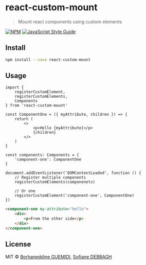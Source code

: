 # react-custom-mount

> Mount react components using custom elements

[![NPM](https://img.shields.io/npm/v/react-custom-mount.svg)](https://www.npmjs.com/package/react-custom-mount) [![JavaScript Style Guide](https://img.shields.io/badge/code_style-standard-brightgreen.svg)](https://standardjs.com)

## Install

```bash
npm install --save react-custom-mount
```

## Usage

```tsx
import {
    registerCustomElement,
    registerCustomElements,
    Components
} from 'react-custom-mount'

const ComponentOne = ({ myAttribute, children }) => {
    return (
        <>
            <p>Hello {myAttribute}</p>
            {children}
        </>
    )
}

const components: Components = {
    'component-one': ComponentOne
}

document.addEventListener('DOMContentLoaded', function () {
    // Register multiple components
    registerCustomElements(componenets)

    // Or one
    registerCustomElement('component-one', ComponentOne)
})
```

```html
<component-one my-attribute="hello">
    <div>
        <p>From the other side</p>
    </div>
</component-one>
```

## License

MIT © [Borhaneddine GUEMIDI](https://github.com/guemidiborhane), [Sofiane DEBBAGH](https://github.com/Redight)
